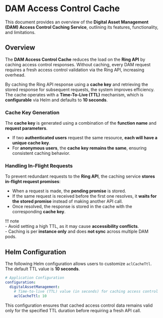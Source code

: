 # **DAM Access Control Cache**  

This document provides an overview of the **Digital Asset Management (DAM) Access Control Caching Service**, outlining its features, functionality, and limitations.  

## **Overview**  

The **DAM Access Control Cache** reduces the load on the **Ring API** by caching access control responses. Without caching, every DAM request requires a fresh access control validation via the Ring API, increasing overhead.  

By caching the Ring API response using a **cache key** and retrieving the stored response for subsequent requests, the system improves efficiency. The cache operates with a **Time-To-Live (TTL)** mechanism, which is **configurable** via Helm and defaults to **10 seconds**.  

### **Cache Key Generation**  
The **cache key** is generated using a combination of the **function name** and **request parameters**.  
- If two **authenticated users** request the same resource, **each will have a unique cache key**.  
- For **anonymous users**, the **cache key remains the same**, ensuring consistent caching behavior.  

### **Handling In-Flight Requests**  
To prevent redundant requests to the **Ring API**, the caching service **stores in-flight request promises**:  
- When a request is made, the **pending promise** is stored.  
- If the same request is received before the first one resolves, it **waits for the stored promise** instead of making another API call.  
- Once resolved, the response is stored in the cache with the corresponding **cache key**.  

!!! note  
    - Avoid setting a high TTL, as it may cause **accessibility conflicts**.  
    - Caching is per **instance only** and does **not sync** across multiple DAM pods.  

## **Helm Configuration**  

The following Helm configuration allows users to customize `aclCacheTtl`. The default TTL value is **10 seconds**.  

```yaml
# Application Configuration
configuration:
  digitalAssetManagement:
    # Time-to-live (TTL) value (in seconds) for caching access control (ACL) data
    aclCacheTtl: 10
```  

This configuration ensures that cached access control data remains valid only for the specified TTL duration before requiring a fresh API call.